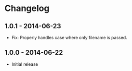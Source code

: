 # Changelog

## 1.0.1 - 2014-06-23
- Fix: Properly handles case where only filename is passed.

## 1.0.0 - 2014-06-22
- Initial release
